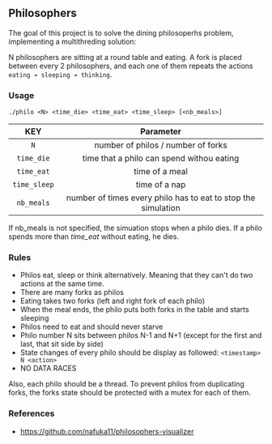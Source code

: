 ## Philosophers

The goal of this project is to solve the dining philosoperhs problem, implementing a multithreding solution:

N philosophers are sitting at a round table and eating. A fork is placed between every 2 philosophers, and each one of them repeats the actions `eating ➔ sleeping ➔ thinking`.



### Usage

```shell
./philo <N> <time_die> <time_eat> <time_sleep> [<nb_meals>]
```

 KEY           | Parameter      |
| :-------------: |:-------------:|
| `N`           |number of philos / number of forks     |
| `time_die`           | time that a philo can spend withou eating |
| `time_eat`           | time of a meal  |
| `time_sleep`           | time of a nap |
| `nb_meals`           | number of times every philo has to eat to stop the simulation |

If nb_meals is not specified, the simuation stops when a philo dies. If a philo spends more than _time_eat_ without eating, he dies.

### Rules

- Philos eat, sleep or think alternatively. Meaning that they can't do two actions at the same time.
- There are many forks as philos
- Eating takes two forks (left and right fork of each philo)
- When the meal ends, the philo puts both forks in the table and starts sleeping
- Philos need to eat and should never starve
- Philo number N sits between philos N-1 and N+1 (except for the first and last, that sit side by side)
- State changes of every philo should be display as followed: `<timestamp> N <action>`
- NO DATA RACES

Also, each philo should be a thread. To prevent philos from duplicating forks, the forks state should be protected with a mutex for each of them.

### References
- https://github.com/nafuka11/philosophers-visualizer

